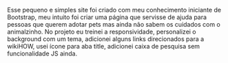 Esse pequeno e simples site foi criado com meu conhecimento iniciante de Bootstrap, meu intuito foi criar uma página que servisse de ajuda para pessoas que querem adotar pets mas ainda não sabem os cuidados com o animalzinho. 
No projeto eu treinei a responsividade, personalizei o background com um tema, adicionei alguns links direcionados para a wikiHOW, usei ícone para aba title, adicionei caixa de pesquisa sem funcionalidade JS ainda.
